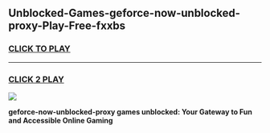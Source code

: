 
## Unblocked-Games-geforce-now-unblocked-proxy-Play-Free-fxxbs
<h3>
<a href="https://premium76.site?title=geforce-now-unblocked-proxy&ref=12A">CLICK TO PLAY</a></h3>
<hr>

<h3>
<a href="https://premium76.site?title=geforce-now-unblocked-proxy&ref=12A">CLICK 2 PLAY</a>
  
</h3>

<a href="https://premium76.site?title=geforce-now-unblocked-proxy&ref=12A"><img src="https://clearcache.store/games.png"></a>


**geforce-now-unblocked-proxy games unblocked: Your Gateway to Fun and Accessible Online Gaming**
